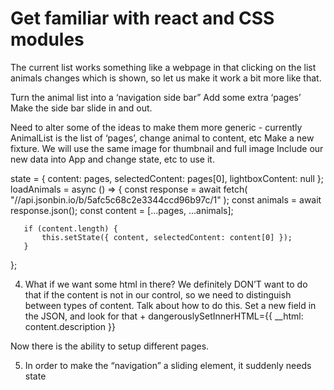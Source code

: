 # Get familiar with react and CSS modules

The current list works something like a webpage in that clicking on the list
animals changes which is shown, so let us make it work a bit more like that.

Turn the animal list into a ‘navigation side bar” Add some extra ‘pages’ Make
the side bar slide in and out.

Need to alter some of the ideas to make them more generic - currently AnimalList
is the list of ‘pages’, change animal to content, etc Make a new fixture. We
will use the same image for thumbnail and full image Include our new data into
App and change state, etc to use it.

state = { content: pages, selectedContent: pages[0], lightboxContent: null };
loadAnimals = async () => { const response = await fetch(
"//api.jsonbin.io/b/5afc5c68c2e3344ccd96b97c/1" ); const animals = await
response.json(); const content = [...pages, ...animals];

       if (content.length) {
           this.setState({ content, selectedContent: content[0] });
       }

};

4.  What if we want some html in there? We definitely DON’T want to do that if
    the content is not in our control, so we need to distinguish between types
    of content. Talk about how to do this. Set a new field in the JSON, and look
    for that + dangerouslySetInnerHTML={{ __html: content.description }}

Now there is the ability to setup different pages.

5.  In order to make the “navigation” a sliding element, it suddenly needs state
